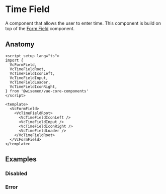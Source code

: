 # Time Field

A component that allows the user to enter time.
This component is build on top of the [Form Field](/packages/components-next/components/form-field/form-field.html) component.

<ComponentPreview name="time-field/examples/main" />

## Anatomy

```vue
<script setup lang="ts">
import {
  VcFormField,
  VcTimeFieldRoot,
  VcTimeFieldIconLeft,
  VcTimeFieldInput,
  VcTimeFieldLoader,
  VcTimeFieldIconRight,
} from '@wisemen/vue-core-components'
</script>

<template>
  <VcFormField>
    <VcTimeFieldRoot>
      <VcTimeFieldIconLeft />
      <VcTimeFieldInput />
      <VcTimeFieldIconRight />
      <VcTimeFieldLoader />
    </VcTimeFieldRoot>
  </VcFormField>
</template>
```

<!-- @include: ./time-field-meta.md -->

## Examples

### Disabled

<ComponentPreview name="time-field/examples/disabled" />

### Error

<ComponentPreview name="time-field/examples/error" />